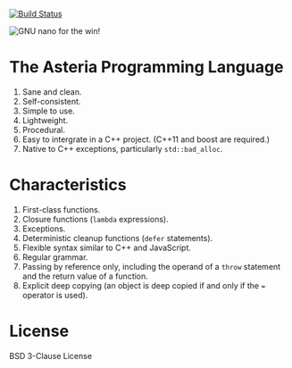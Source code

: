 [![Build Status](https://travis-ci.org/lhmouse/asteria.svg?branch=master)](https://travis-ci.org/lhmouse/asteria)

![GNU nano for the win!](https://raw.githubusercontent.com/lhmouse/poseidon/master/gnu-nano-ftw.png)

# The Asteria Programming Language

1. Sane and clean.
2. Self-consistent.
3. Simple to use.
4. Lightweight.
5. Procedural.
6. Easy to intergrate in a C++ project. (C++11 and boost are required.)
7. Native to C++ exceptions, particularly `std::bad_alloc`.

# Characteristics

1. First-class functions.
2. Closure functions (`lambda` expressions).
3. Exceptions.
4. Deterministic cleanup functions (`defer` statements).
5. Flexible syntax similar to C++ and JavaScript.
6. Regular grammar.
7. Passing by reference only, including the operand of a `throw` statement and the return value of a function.
8. Explicit deep copying (an object is deep copied if and only if the `=` operator is used).

# License

BSD 3-Clause License
